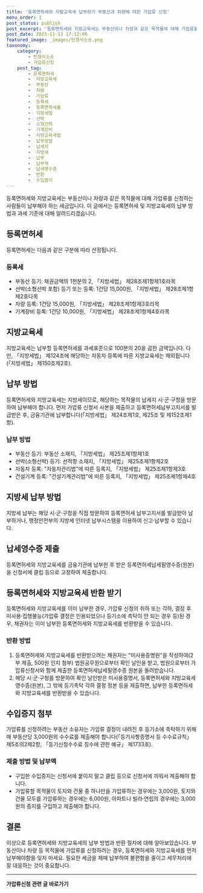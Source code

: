 ```yaml
---
title: '등록면허세와 지방교육세 납부하기 부동산과 차량에 대한 가압류 신청'
menu_order: 1
post_status: publish
post_excerpt: '등록면허세와 지방교육세는 부동산이나 차량과 같은 목적물에 대해 가압류를 신청하는 사람들이 납부해야 하는 세금입니다. 이 글에서는 등록면허세 및 지방교육세의 납부 방법과 과세 기준에 대해 알려드리겠습니다.'
post_date: 2023-11-13 17:12:06
featured_image: _images/민형사소송.png
taxonomy:
    category:
        - 민형사소송
        - 가압류신청
    post_tag:
        - 등록면허세
        -  지방교육세
        -  부동산
        -  차량
        -  가압류
        -  등록세
        -  등록면허세율
        -  지방세법
        -  선박
        -  소형선박
        -  기계장비
        -  지방교육세법
        -  납부방법
        -  납세지
        -  지방세
        -  납부
        -  납부액
        -  납세영수증
        -  반환
        -  수입증지
---
```



등록면허세와 지방교육세는 부동산이나 차량과 같은 목적물에 대해 가압류를 신청하는 사람들이 납부해야 하는 세금입니다. 이 글에서는 등록면허세 및 지방교육세의 납부 방법과 과세 기준에 대해 알려드리겠습니다.

## 등록면허세

등록면허세는 다음과 같은 구분에 따라 산정됩니다.

### 등록세

- 부동산 등기: 채권금액의 1천분의 2, 「지방세법」 제28조제1항제1호라목
- 선박(소형선박 포함) 등기 또는 등록: 1건당 15,000원, 「지방세법」 제28조제1항제2호다목
- 차량 등록: 1건당 15,000원, 「지방세법」 제28조제1항제3호라목
- 기계장비 등록: 1건당 10,000원, 「지방세법」 제28조제1항제4호라목

## 지방교육세

지방교육세는 납부할 등록면허세를 과세표준으로 100분의 20을 곱한 금액입니다. 다만, 「지방세법」 제124조에 해당하는 자동차 등록에 따른 지방교육세는 제외됩니다(「지방세법」 제150조제2호).

## 납부 방법

등록면허세와 지방교육세는 지방세이므로, 해당하는 목적물의 납세지 시·군·구청을 방문하여 납부해야 합니다. 먼저 가압류 신청서 사본을 제출하고 등록면허세납부고지서를 발급받은 후, 금융기관에 납부합니다(「지방세법」 제24조제1호, 제25조 및 제152조제1항).

### 납부 방법

- 부동산 등기: 부동산 소재지, 「지방세법」 제25조제1항제1호
- 선박(소형선박) 등기: 선적항 소재지, 「지방세법」 제25조제1항제2호
- 자동차 등록: "자동차관리법"에 따른 등록지, 「지방세법」 제25조제1항제3호
- 건설기계 등록: "건설기계관리법"에 따른 등록지, 「지방세법」 제25조제1항제4호

## 지방세 납부 방법

지방세 납부는 해당 시·군·구청을 직접 방문하여 등록면허세 납부고지서를 발급받아 납부하거나, 행정안전부의 지방세 인터넷 납부시스템을 이용하여 신고·납부할 수 있습니다.

## 납세영수증 제출

등록면허세와 지방교육세를 금융기관에 납부한 후 받은 등록면허세납세필영수증(원본)을 신청서에 클립 등으로 고정하여 제출합니다.

## 등록면허세와 지방교육세 반환 받기

등록면허세와 지방교육세를 이미 납부한 경우, 가압류 신청의 취하 또는 각하, 결정 후 미사용·집행불능(가압류 결정은 인용되었으나 등기소에 촉탁이 안 되는 경우 등)된 경우, 채권자는 이미 납부한 등록면허세와 지방교육세를 반환받을 수 있습니다.

### 반환 방법

1. 등록면허세와 지방교육세를 반환받으려는 채권자는 "미사용증명원"을 작성하여(2부 제출, 500원 인지 첨부) 법원공무원으로부터 확인 날인을 받고, 법원으로부터 가압류신청서와 함께 제출한 등록면허세납세필영수증 원본을 돌려받습니다.
2. 해당 시·군·구청를 방문하여 확인 날인받은 미사용증명서, 등록면허세와 지방교육세 영수증(원본), 그 밖에 등기촉탁 각하 결정 정본 등을 제출하면, 납부한 등록면허세와 지방교육세를 반환받을 수 있습니다.

## 수입증지 첨부

가압류를 신청하려는 부동산 소유자는 가압류 결정이 내려진 후 등기소에 촉탁하기 위해 매 부동산당 3,000원의 수수료를 제출해야 합니다(「등기사항증명서 등 수수료규칙」 제5조의2제2항, 「등기신청수수료 징수에 관한 예규」 제1733호).

### 제출 방법 및 납부액

- 구입한 수입증지는 신청서에 붙이지 말고 클립 등으로 신청서에 끼워서 제출해야 합니다.
- 가압류할 목적물이 토지와 건물 중 하나만을 가압류하는 경우에는 3,000원, 토지와 건물 모두를 가압류하는 경우에는 6,000원, 아파트나 빌라·연립의 경우에는 3,000원의 증지를 구입하고 제출해야 합니다.

## 결론

이상으로 등록면허세와 지방교육세의 납부 방법과 반환 절차에 대해 알아보았습니다. 부동산이나 차량 등 목적물에 가압류를 신청하려는 경우, 등록면허세와 지방교육세를 먼저 납부해야함을 잊지 마세요. 필요한 세금을 제때 납부하여 불편함을 줄이고 세무처리에 잘 대응하는 것이 중요합니다.
<!-- wp:separator -->
<hr class="wp-block-separator has-alpha-channel-opacity"/>
<!-- /wp:separator -->

<!-- wp:group {"backgroundColor":"base","layout":{"type":"constrained"}} -->
<div class="wp-block-group has-base-background-color has-background"><!-- wp:paragraph {"align":"center","fontSize":"medium"} -->
<p class="has-text-align-center has-large-font-size"><strong>가압류신청 관련 글 바로가기</strong></p>
<!-- /wp:paragraph -->


<!-- wp:latest-posts
{"categories":[{"id":14445,"count":19,"description":"","link":"https://uknowlaw.com/category/%ea%b0%80%ec%95%95%eb%a5%98%ec%8b%a0%ec%b2%ad/","name":"가압류신청","slug":"가압류신청","taxonomy":"category","parent":0,"meta":[],"_links":{"self":[{"href":"https://uknowlaw.com/wp-json/wp/v2/categories/14445"}],"collection":[{"href":"https://uknowlaw.com/wp-json/wp/v2/categories"}],"about":[{"href":"https://uknowlaw.com/wp-json/wp/v2/taxonomies/category"}],"wp:post_type":[{"href":"https://uknowlaw.com/wp-json/wp/v2/posts?categories=14445"}],"curies":[{"name":"wp","href":"https://api.w.org/{rel}","templated":true}]}}],"postsToShow":100,"excerptLength":28,"postLayout":"grid","columns":2,"featuredImageAlign":"left","featuredImageSizeSlug":"large","fontSize":"small"} /--></div>
<!-- /wp:group -->